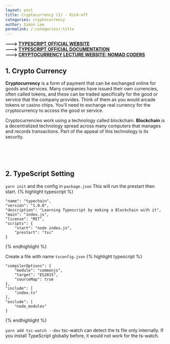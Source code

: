```yaml
---
layout: post
title: Cryptocurrency (1) - Kick-off
categories: cryptocurrency
author: Simon Lee
permalink: /:categories/:title
---
```


<strong>---> [TYPESCRIPT OFFICIAL WEBSITE][typescript-offcial]</strong>  
<strong>---> [TYPESCRIPT OFFICIAL DOCUMENTATION][typescript-document]</strong>  
<strong>---> [CRYPTOCURRENCY LECTURE WEBSITE: NOMAD CODERS][instructor]</strong>

## 1. Crypto Currency

<strong>Cryptocurrency</strong> is a form of payment that can be exchanged online for goods and services. Many companies have issued their own currencies, often called tokens, and these can be traded specifically for the good or service that the company provides. Think of them as you would arcade tokens or casino chips. You’ll need to exchange real currency for the cryptocurrency to access the good or service.

Cryptocurrencies work using a technology called blockchain. <strong>Blockchain</strong> is a decentralized technology spread across many computers that manages and records transactions. Part of the appeal of this technology is its security.

<br>
<br>
<br>

## 2. TypeScript Setting

`yarn init` and the config in `package.json`
This will run the prestart then start.
{% highlight typescript %}

    "name": "typechain",
    "version": "1.0.0",
    "description": "Learning Typescript by making a Blockchain with it",
    "main": "index.js",
    "license": "MIT",
    "scripts": {
        "start": "node index.js",
        "prestart": "tsc"
    }

{% endhighlight %}

Create a file with name `tsconfig.json`
{% highlight typescript %}

    "compilerOptions": {
        "module": "commonjs",
        "target": "ES2015",
        "sourceMap": true
    },
    "include": [
        "index.ts"
    ],
    "exclude": [
        "node_modules"
    ]

{% endhighlight %}

`yarn add tsc-watch --dev`
tsc-watch can detect the ts file only internally. If you install TypeScript globally before, it would not work for the ts-watch.
<br>
<br>
<br>

[typescript-offcial]: https://www.typescriptlang.org/
[typescript-document]: https://www.typescriptlang.org/docs/
[instructor]: https://nomadcoders.co/
[ts-playground]: https://www.typescriptlang.org/play
